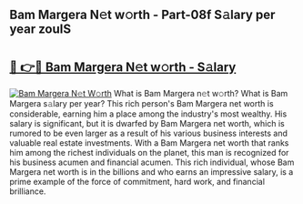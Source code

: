 ## Bam Margera N𝚎t w𝚘rth - Part-08f S𝚊lary per year zouIS

# <h2><a href="http://gc50xv4.nevu.top/?p=Bam+Margera">🔗 👉🔴 Bam Margera N𝚎t w𝚘rth - S𝚊lary</a></h2>

[![Bam Margera N𝚎t W𝚘rth](https://i.imgur.com/Oavwk0R.jpeg)](http://gc50xv4.nevu.top/?p=Bam+Margera)
What is Bam Margera n𝚎t w𝚘rth? What is Bam Margera s𝚊lary per year?
This rich person's Bam Margera net worth is considerable, earning him a place among the industry's most wealthy. His salary is significant, but it is dwarfed by Bam Margera net worth, which is rumored to be even larger as a result of his various business interests and valuable real estate investments. With a Bam Margera net worth that ranks him among the richest individuals on the planet, this man is recognized for his business acumen and financial acumen. This rich individual, whose Bam Margera net worth is in the billions and who earns an impressive salary, is a prime example of the force of commitment, hard work, and financial brilliance.
